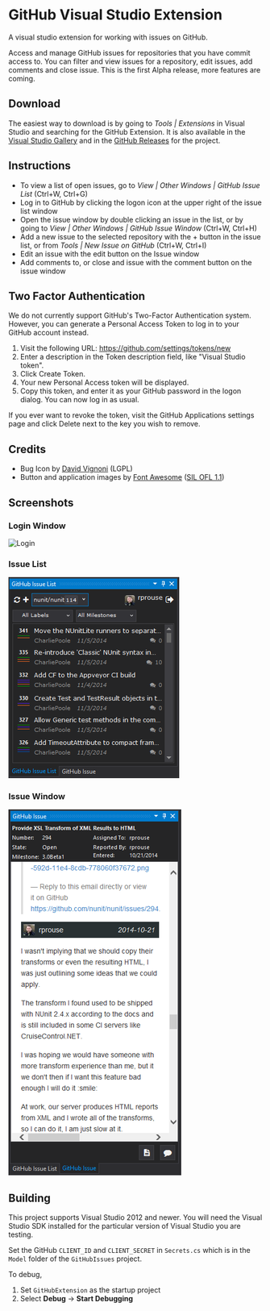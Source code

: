 GitHub Visual Studio Extension
===============

A visual studio extension for working with issues on GitHub. 

Access and manage GitHub issues for repositories that you have commit access to. You can filter and view issues for a repository, edit issues, add comments and close issue. This is the first Alpha release, more features are coming. 

## Download ##

The easiest way to download is by going to *Tools | Extensions* in Visual Studio and searching for the GitHub Extension. It is also available in the [Visual Studio Gallery](https://visualstudiogallery.msdn.microsoft.com/e4ba5ebd-bcd5-4e20-8375-bb8cbdd71d7e) and in the [GitHub Releases](https://github.com/rprouse/GitHubExtension/releases) for the project. 

## Instructions ##

- To view a list of open issues, go to *View | Other Windows | GitHub Issue List* (Ctrl+W, Ctrl+G)
- Log in to GitHub by clicking the logon icon at the upper right of the issue list window
- Open the issue window by double clicking an issue in the list, or by going to *View | Other Windows | GitHub Issue Window* (Ctrl+W, Ctrl+H)
- Add a new issue to the selected repository with the + button in the issue list, or from *Tools | New Issue on GitHub* (Ctrl+W, Ctrl+I)
- Edit an issue with the edit button on the Issue window
- Add comments to, or close and issue with the comment button on the issue window

## Two Factor Authentication ##

We do not currently support GitHub's Two-Factor Authentication system. However, you can generate a Personal Access Token to log in to your GitHub account instead.

1. Visit the following URL: https://github.com/settings/tokens/new
2. Enter a description in the Token description field, like "Visual Studio token".
3. Click Create Token.
4. Your new Personal Access token will be displayed.
5. Copy this token, and enter it as your GitHub password in the logon dialog. You can now log in as usual.

If you ever want to revoke the token, visit the GitHub Applications settings page and click Delete next to the key you wish to remove.

## Credits ##

- Bug Icon by [David Vignoni](http://www.icon-king.com/) (LGPL)
- Button and application images by [Font Awesome](http://fortawesome.github.io/Font-Awesome/) ([SIL OFL 1.1](http://scripts.sil.org/OFL))

## Screenshots ##

### Login Window ###

![Login](http://i.imgur.com/1kmTNER.png)

### Issue List ###

![Issue List](/images/issue_list.png)

### Issue Window ###

![Issue Window](/images/issue.png)

## Building ##

This project supports Visual Studio 2012 and newer. You will need the Visual Studio SDK installed for the particular version of Visual Studio you are testing.

Set the GitHub `CLIENT_ID` and `CLIENT_SECRET` in `Secrets.cs` which is in the 
`Model` folder of the `GitHubIssues` project.

To debug, 

1. Set `GitHubExtension` as the startup project
2. Select **Debug** &rarr; **Start Debugging**
